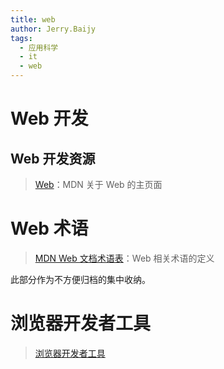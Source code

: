 ```yaml
---
title: web
author: Jerry.Baijy
tags:
  - 应用科学
  - it
  - web
---
```


# Web 开发

## Web 开发资源

> [Web](https://developer.mozilla.org/zh-CN/docs/Web)：MDN 关于 Web 的主页面

# Web 术语

> [MDN Web 文档术语表](https://developer.mozilla.org/zh-CN/docs/Glossary)：Web 相关术语的定义

此部分作为不方便归档的集中收纳。

# 浏览器开发者工具

> [浏览器开发者工具](https://developer.mozilla.org/zh-CN/docs/Learn_web_development/Howto/Tools_and_setup/What_are_browser_developer_tools)